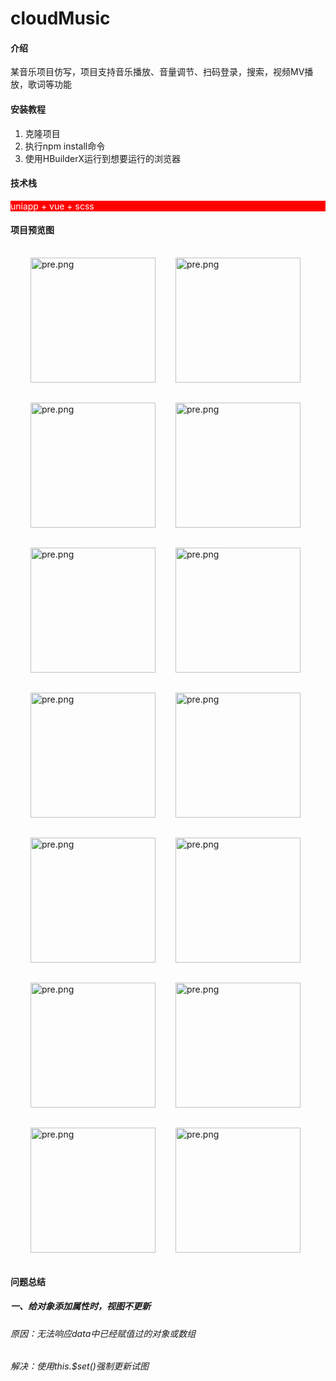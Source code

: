 # cloudMusic

#### 介绍
某音乐项目仿写，项目支持音乐播放、音量调节、扫码登录，搜索，视频MV播放，歌词等功能

#### 安装教程

1.  克隆项目
2.  执行npm install命令
3.  使用HBuilderX运行到想要运行的浏览器

#### 技术栈

<div style="background-color: red;color: white">uniapp + vue + scss</div>

#### 项目预览图
<div style="display: flex;flex-wrap: wrap;justify-content: flex-start;align-items: center;margin: 1rem;">
    <img style="margin: 1rem;width: 200px;" src="./ScreenShot/1.png" alt="pre.png">
    <img style="margin: 1rem;width: 200px;" src="./ScreenShot/2.png" alt="pre.png">
    <img style="margin: 1rem;width: 200px;" src="./ScreenShot/3.png" alt="pre.png">
    <img style="margin: 1rem;width: 200px;" src="./ScreenShot/4.png" alt="pre.png">
    <img style="margin: 1rem;width: 200px;" src="./ScreenShot/5.png" alt="pre.png">
    <img style="margin: 1rem;width: 200px;" src="./ScreenShot/6.png" alt="pre.png">
    <img style="margin: 1rem;width: 200px;" src="./ScreenShot/7.png" alt="pre.png">
    <img style="margin: 1rem;width: 200px;" src="./ScreenShot/8.png" alt="pre.png">
    <img style="margin: 1rem;width: 200px;" src="./ScreenShot/9.png" alt="pre.png">
    <img style="margin: 1rem;width: 200px;" src="./ScreenShot/10.png" alt="pre.png">
    <img style="margin: 1rem;width: 200px;" src="./ScreenShot/11.png" alt="pre.png">
    <img style="margin: 1rem;width: 200px;" src="./ScreenShot/12.png" alt="pre.png">
    <img style="margin: 1rem;width: 200px;" src="./ScreenShot/13.png" alt="pre.png">
    <img style="margin: 1rem;width: 200px;" src="./ScreenShot/14.png" alt="pre.png">
</div>

#### 问题总结
##### 一、给对象添加属性时，视图不更新
###### 原因：无法响应data中已经赋值过的对象或数组
###### 解决：使用this.$set()强制更新试图
